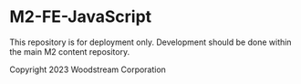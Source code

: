 # M2-FE-JavaScript

This repository is for deployment only. Development should be done within the main M2 content repository.

Copyright 2023 Woodstream Corporation